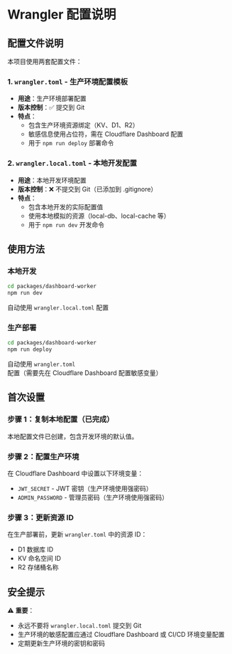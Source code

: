 # Wrangler 配置说明

## 配置文件说明

本项目使用两套配置文件：

### 1. `wrangler.toml` - 生产环境配置模板
- **用途**：生产环境部署配置
- **版本控制**：✅ 提交到 Git
- **特点**：
  - 包含生产环境资源绑定（KV、D1、R2）
  - 敏感信息使用占位符，需在 Cloudflare Dashboard 配置
  - 用于 `npm run deploy` 部署命令

### 2. `wrangler.local.toml` - 本地开发配置
- **用途**：本地开发环境配置
- **版本控制**：❌ 不提交到 Git（已添加到 .gitignore）
- **特点**：
  - 包含本地开发的实际配置值
  - 使用本地模拟的资源（local-db、local-cache 等）
  - 用于 `npm run dev` 开发命令

## 使用方法

### 本地开发
```bash
cd packages/dashboard-worker
npm run dev
```
自动使用 `wrangler.local.toml` 配置

### 生产部署
```bash
cd packages/dashboard-worker
npm run deploy
```
自动使用 `wrangler.toml` 配置（需要先在 Cloudflare Dashboard 配置敏感变量）

## 首次设置

### 步骤 1：复制本地配置（已完成）
本地配置文件已创建，包含开发环境的默认值。

### 步骤 2：配置生产环境
在 Cloudflare Dashboard 中设置以下环境变量：
- `JWT_SECRET` - JWT 密钥（生产环境使用强密码）
- `ADMIN_PASSWORD` - 管理员密码（生产环境使用强密码）

### 步骤 3：更新资源 ID
在生产部署前，更新 `wrangler.toml` 中的资源 ID：
- D1 数据库 ID
- KV 命名空间 ID
- R2 存储桶名称

## 安全提示

⚠️ **重要**：
- 永远不要将 `wrangler.local.toml` 提交到 Git
- 生产环境的敏感配置应通过 Cloudflare Dashboard 或 CI/CD 环境变量配置
- 定期更新生产环境的密钥和密码
